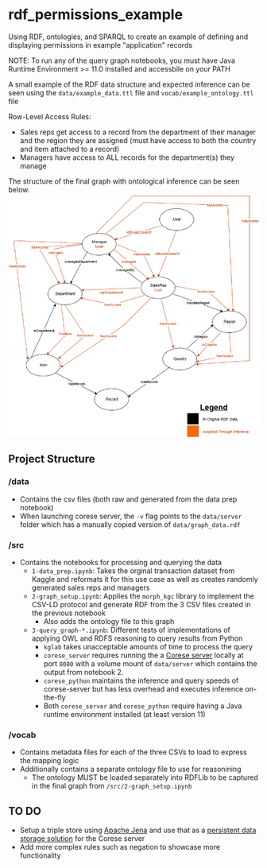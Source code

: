 # rdf_permissions_example
Using RDF, ontologies, and SPARQL to create an example of defining and displaying permissions in example "application" records

NOTE: To run any of the query graph notebooks, you must have Java Runtime Environment >= 11.0 installed and accessbile on your PATH

A small example of the RDF data structure and expected inference can be seen using the `data/example_data.ttl` file and `vocab/example_ontology.ttl` file

Row-Level Access Rules:
- Sales reps get access to a record from the department of their manager and the region they are assigned (must have access to both the country and item attached to a record)
- Managers have access to ALL records for the department(s) they manage

The structure of the final graph with ontological inference can be seen below.
![Graph Image](Permissions%20Graph%20Diagram.png)

## Project Structure
### /data
- Contains the csv files (both raw and generated from the data prep notebook)
- When launching corese server, the `-v` flag points to the `data/server` folder which has a manually copied version of `data/graph_data.rdf`
### /src
- Contains the notebooks for processing and querying the data
    - `1-data_prep.ipynb`: Takes the orginal transaction dataset from Kaggle and reformats it for this use case as well as creates randomly generated sales reps and managers
    - `2-graph_setup.ipynb`: Applies the `morph_kgc` library to implement the CSV-LD protocol and generate RDF from the 3 CSV files created in the previous notebook
        - Also adds the ontology file to this graph
    - `3-query_graph-*.ipynb`: Different tests of implementations of applying OWL and RDFS reasoning to query results from Python
        - `kglab` takes unacceptable amounts of time to process the query
        - `corese_server` requires running the a [Corese server](https://hub.docker.com/r/wimmics/corese) locally at port `8080` with a volume mount of `data/server` which contains the output from notebook 2.
        - `corese_python` maintains the inference and query speeds of corese-server but has less overhead and executes inference on-the-fly
        - Both `corese_server` and `corese_python` require having a Java runtime environment installed (at least version 11)
### /vocab
- Contains metadata files for each of the three CSVs to load to express the mapping logic
- Additionally contains a separate ontology file to use for reasonining
    - The ontology MUST be loaded separately into RDFLib to be captured in the final graph from `/src/2-graph_setup.ipynb`

## TO DO
- Setup a triple store using [Apache Jena](https://jena.apache.org/documentation/tdb/index.html) and use that as a [persistent data storage solution](https://github.com/Wimmics/corese/blob/master/docs/storage/Configuring%20and%20Connecting%20to%20Different%20Storage%20Systems%20in%20Corese.md) for the Corese server
- Add more complex rules such as negation to showcase more functionality

